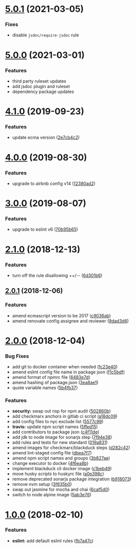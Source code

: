 # [5.0.1](https://github.com/dwp/eslint-config-base/compare/v5.0.0...v5.0.1) (2021-03-05)


### Fixes

* disable `jsdoc/require-jsdoc` rule



# [5.0.0](https://github.com/dwp/eslint-config-base/compare/v4.1.0...v5.0.0) (2021-03-01)


### Features

* third party ruleset updates
* add jsdoc plugin and ruleset
* dependency package updates



# [4.1.0](https://github.com/dwp/eslint-config-base/compare/v4.0.0...v4.1.0) (2019-09-23)


### Features

* update ecma version ([2e7cb4c2](https://github.com/dwp/eslint-config-base/commit/2e7cb4c2))



# [4.0.0](https://github.com/dwp/eslint-config-base/compare/v3.0.0...v4.0.0) (2019-08-30)


### Features

* upgrade to airbnb config v14 ([12380ad2](https://github.com/dwp/eslint-config-base/commit/12380ad2))



# [3.0.0](https://github.com/dwp/eslint-config-base/compare/v2.1.0...v3.0.0) (2019-08-07)


### Features

* upgrade to eslint v6 ([70b95b65](https://github.com/dwp/eslint-config-base/commit/70b95b65))



# [2.1.0](https://github.com/dwp/eslint-config-base/compare/v2.0.1...v2.1.0) (2018-12-13)


### Features

* turn off the rule disallowing ++/-- ([6d301b6](https://github.com/dwp/eslint-config-base/commit/6d301b6))



## [2.0.1](https://github.com/dwp/eslint-config-base/compare/v2.0.0...v2.0.1) (2018-12-06)


### Features

* amend ecmascript version to be 2017 ([c9036ab](https://github.com/dwp/eslint-config-base/commit/c9036ab))
* amend renovate config assignee and reviewer ([9dad3d6](https://github.com/dwp/eslint-config-base/commit/9dad3d6))



# [2.0.0](https://github.com/dwp/eslint-config-base/compare/v1.0.0...v2.0.0) (2018-12-04)


### Bug Fixes

* add git to docker container when needed ([fc23e40](https://github.com/dwp/eslint-config-base/commit/fc23e40))
* amend eslint config file name in package json ([f1c5bdf](https://github.com/dwp/eslint-config-base/commit/f1c5bdf))
* amend format of npmrc file ([6483e7d](https://github.com/dwp/eslint-config-base/commit/6483e7d))
* amend hashing of package.json ([3ea8ae1](https://github.com/dwp/eslint-config-base/commit/3ea8ae1))
* quote variable names ([5b4fb37](https://github.com/dwp/eslint-config-base/commit/5b4fb37))


### Features

* **security:** swap out nsp for npm audit ([502860b](https://github.com/dwp/eslint-config-base/commit/502860b))
* add checkmarx anchors in gitlab ci script ([a18dc09](https://github.com/dwp/eslint-config-base/commit/a18dc09))
* add config files to nyc exclude list ([5577c99](https://github.com/dwp/eslint-config-base/commit/5577c99))
* **travis:** update npm script names ([5ffed15](https://github.com/dwp/eslint-config-base/commit/5ffed15))
* add contributors to package json ([c4f11de](https://github.com/dwp/eslint-config-base/commit/c4f11de))
* add jdk to node image for sonarjs step ([7f94e38](https://github.com/dwp/eslint-config-base/commit/7f94e38))
* add rules and tests for new standard ([019a831](https://github.com/dwp/eslint-config-base/commit/019a831))
* amend images for checkmarx/blackduck steps ([d282c42](https://github.com/dwp/eslint-config-base/commit/d282c42))
* amend lint-staged config file ([dbea7f7](https://github.com/dwp/eslint-config-base/commit/dbea7f7))
* amend npm script names and groups ([3b827ae](https://github.com/dwp/eslint-config-base/commit/3b827ae))
* change executor to docker ([4f6ea8b](https://github.com/dwp/eslint-config-base/commit/4f6ea8b))
* implement blackduck cli docker image ([c1beb49](https://github.com/dwp/eslint-config-base/commit/c1beb49))
* move husky scripts to huskyrc file ([a0e398c](https://github.com/dwp/eslint-config-base/commit/a0e398c))
* remove deprecated sonarjs package integration ([b918073](https://github.com/dwp/eslint-config-base/commit/b918073))
* remove nvm setup ([3f835b0](https://github.com/dwp/eslint-config-base/commit/3f835b0))
* swap out jasmine for mocha and chai ([6caf5d0](https://github.com/dwp/eslint-config-base/commit/6caf5d0))
* switch to node alpine image ([5ab3e76](https://github.com/dwp/eslint-config-base/commit/5ab3e76))



# [1.0.0](https://github.com/dwp/eslint-config-base/compare/fb7a47c...v1.0.0) (2018-02-10)


### Features

* **eslint:** add default eslint rules ([fb7a47c](https://github.com/dwp/eslint-config-base/commit/fb7a47c))
